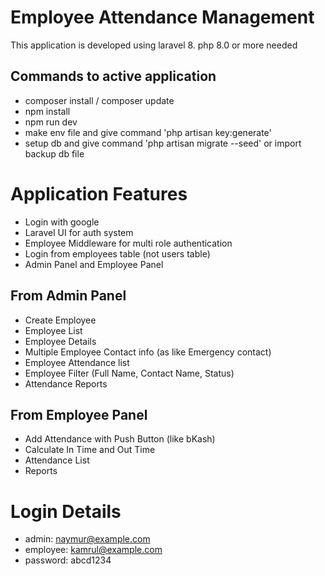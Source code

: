 # Employee Attendance Management

This application is developed using laravel 8. php 8.0 or more needed

## Commands to active application

-   composer install / composer update
-   npm install
-   npm run dev
-   make env file and give command 'php artisan key:generate'
-   setup db and give command 'php artisan migrate --seed' or import backup db file

# Application Features

-   Login with google
-   Laravel UI for auth system
-   Employee Middleware for multi role authentication
-   Login from employees table (not users table)
-   Admin Panel and Employee Panel

## From Admin Panel

-   Create Employee
-   Employee List
-   Employee Details
-   Multiple Employee Contact info (as like Emergency contact)
-   Employee Attendance list
-   Employee Filter (Full Name, Contact Name, Status)
-   Attendance Reports

## From Employee Panel

-   Add Attendance with Push Button (like bKash)
-   Calculate In Time and Out Time
-   Attendance List
-   Reports

# Login Details

-   admin: naymur@example.com
-   employee: kamrul@example.com
-   password: abcd1234
